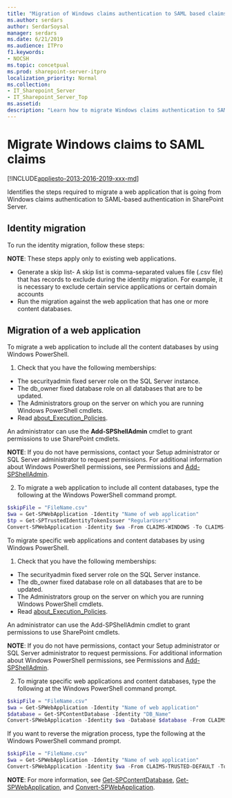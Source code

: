 ```yaml
---
title: "Migration of Windows claims authentication to SAML based claims authentication in SharePoint Server"
ms.author: serdars
author: SerdarSoysal
manager: serdars
ms.date: 6/21/2019
ms.audience: ITPro
f1.keywords:
- NOCSH
ms.topic: concetpual
ms.prod: sharepoint-server-itpro
localization_priority: Normal
ms.collection:
- IT_Sharepoint_Server
- IT_Sharepoint_Server_Top
ms.assetid: 
description: "Learn how to migrate Windows claims authentication to SAML based claims authentication in SharePoint Server."
---
```


# Migrate Windows claims to SAML claims

[!INCLUDE[appliesto-2013-2016-2019-xxx-md](../includes/appliesto-2013-2016-2019-xxx-md.md)]  

Identifies the steps required to migrate a web application that is going from Windows claims authentication to SAML-based authentication in SharePoint Server.

## Identity migration ##

To run the identity migration, follow these steps:

**NOTE**:   These steps apply only to existing web applications.

- Generate a skip list- A skip list is comma-separated values file (.csv file) that has records to exclude during the identity migration. For example, it is necessary to exclude certain service applications or certain domain accounts
- Run the migration against the web application that has one or more content databases.

## Migration of a web application ##

To migrate a web application to include all the content databases by using Windows PowerShell.

1.	Check that you have the following memberships:

- The securityadmin fixed server role on the SQL Server instance.
- The db_owner fixed database role on all databases that are to be updated.
- The Administrators group on the server on which you are running Windows PowerShell cmdlets.
- Read [about_Execution_Policies](/previous-versions//dd347641(v=technet.10)).

An administrator can use the **Add-SPShellAdmin** cmdlet to grant permissions to use SharePoint cmdlets.

**NOTE**:   If you do not have permissions, contact your Setup administrator or SQL Server administrator to request permissions. For additional information about Windows PowerShell permissions, see Permissions and [Add-SPShellAdmin](/powershell/module/sharepoint-server/add-spshelladmin?view=sharepoint-ps).

2.	To migrate a web application to include all content databases, type the following at the Windows PowerShell command prompt.

```powershell
$skipFile = "FileName.csv"
$wa = Get-SPWebApplication -Identity "Name of web application"
$tp = Get-SPTrustedIdentityTokenIssuer "RegularUsers"
Convert-SPWebApplication -Identity $wa -From CLAIMS-WINDOWS -To CLAIMS-TRUSTED-DEFAULT -TrustedProvider $tp -SourceSkipList $skipFile
```

To migrate specific web applications and content databases by using Windows PowerShell.

1.	Check that you have the following memberships:
- The securityadmin fixed server role on the SQL Server instance.
- The db_owner fixed database role on all databases that are to be updated.
- The Administrators group on the server on which you are running Windows PowerShell cmdlets.
- Read [about_Execution_Policies](/previous-versions//dd347641(v=technet.10)).

An administrator can use the Add-SPShellAdmin cmdlet to grant permissions to use SharePoint cmdlets.

**NOTE**:   If you do not have permissions, contact your Setup administrator or SQL Server administrator to request permissions. For additional information about Windows PowerShell permissions, see Permissions and [Add-SPShellAdmin](/powershell/module/sharepoint-server/add-spshelladmin?view=sharepoint-ps).

 
2.	To migrate specific web applications and content databases, type the following at the Windows PowerShell command prompt.

```powershell
$skipFile = "FileName.csv"
$wa = Get-SPWebApplication -Identity "Name of web application"
$database = Get-SPContentDatabase -Identity "DB_Name"
Convert-SPWebApplication -Identity $wa -Database $database -From CLAIMS-WINDOWS -To CLAIMS-TRUSTED-DEFAULT -SourceSkipList $skipFile
```

If you want to reverse the migration process, type the following at the Windows PowerShell command prompt.

```powershell
$skipFile = "FileName.csv"
$wa = Get-SPWebApplication -Identity "Name of web application"
Convert-SPWebApplication -Identity $wa -From CLAIMS-TRUSTED-DEFAULT -To CLAIMS-WINDOWS -SourceSkipList $skipFile -Database $database 
```

**NOTE**:   For more information, see [Get-SPContentDatabase](/powershell/module/sharepoint-server/get-spcontentdatabase?view=sharepoint-ps), [Get-SPWebApplication](/powershell/module/sharepoint-server/get-spwebapplication?view=sharepoint-ps), and [Convert-SPWebApplication](/powershell/module/sharepoint-server/convert-spwebapplication?view=sharepoint-ps).
